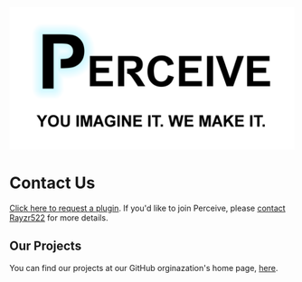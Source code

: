![Perceive Logo](https://github.com/PerceiveDev/PerceiveResources/raw/master/branding/logo_plus_slogan.png)

# Contact Us
[Click here to request a plugin](https://github.com/PerceiveDev/PerceiveRequests/issues/new?title=My%20Amazing%20Plugin%20Request). If you'd like to join Perceive, please [contact Rayzr522](https://bukkit.org/conversations/add?to=Rayzr522) for more details.

## Our Projects
You can find our projects at our GitHub orginazation's home page, [here](https://www.github.com/PerceiveDev/).
